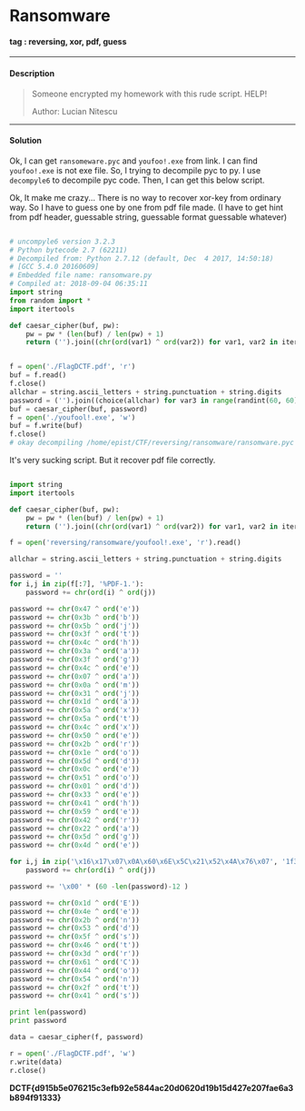 # **Ransomware**

#### tag : reversing, xor, pdf, guess

-----------------------------------------------

#### Description

>Someone encrypted my homework with this rude script. HELP!
>
>Author: Lucian Nitescu

-----------------------------------------------

#### Solution

Ok, I can get `ransomeware.pyc` and `youfoo!.exe` from link. I can find `youfoo!.exe` is not exe file. So, I trying to decompile pyc to py. I use `decompyle6` to decompile pyc code. Then, I can get this below script.

Ok, It make me crazy... There is no way to recover xor-key from ordinary way. So I have to guess one by one from pdf file made. (I have to get hint from pdf header, guessable string, guessable format guessable whatever)

```python

# uncompyle6 version 3.2.3
# Python bytecode 2.7 (62211)
# Decompiled from: Python 2.7.12 (default, Dec  4 2017, 14:50:18)
# [GCC 5.4.0 20160609]
# Embedded file name: ransomware.py
# Compiled at: 2018-09-04 06:35:11
import string
from random import *
import itertools

def caesar_cipher(buf, pw):
    pw = pw * (len(buf) / len(pw) + 1)
    return ('').join((chr(ord(var1) ^ ord(var2)) for var1, var2 in itertools.izip(buf, pw)))


f = open('./FlagDCTF.pdf', 'r')
buf = f.read()
f.close()
allchar = string.ascii_letters + string.punctuation + string.digits
password = ('').join((choice(allchar) for var3 in range(randint(60, 60))))
buf = caesar_cipher(buf, password)
f = open('./youfool!.exe', 'w')
buf = f.write(buf)
f.close()
# okay decompiling /home/epist/CTF/reversing/ransomware/ransomware.pyc

```

It's very sucking script. But it recover pdf file correctly.

```python

import string
import itertools

def caesar_cipher(buf, pw):
    pw = pw * (len(buf) / len(pw) + 1)
    return ('').join((chr(ord(var1) ^ ord(var2)) for var1, var2 in itertools.izip(buf, pw)))

f = open('reversing/ransomware/youfool!.exe', 'r').read()

allchar = string.ascii_letters + string.punctuation + string.digits

password = ''
for i,j in zip(f[:7], '%PDF-1.'):
    password += chr(ord(i) ^ ord(j))

password += chr(0x47 ^ ord('e'))
password += chr(0x3b ^ ord('b'))
password += chr(0x5b ^ ord('j'))
password += chr(0x3f ^ ord('t'))
password += chr(0x4c ^ ord('h'))
password += chr(0x3a ^ ord('a'))
password += chr(0x3f ^ ord('g'))
password += chr(0x4c ^ ord('e'))
password += chr(0x07 ^ ord('a'))
password += chr(0x0a ^ ord('m'))
password += chr(0x31 ^ ord('j'))
password += chr(0x1d ^ ord('a'))
password += chr(0x5a ^ ord('x'))
password += chr(0x5a ^ ord('t'))
password += chr(0x4c ^ ord('x'))
password += chr(0x50 ^ ord('e'))
password += chr(0x2b ^ ord('r'))
password += chr(0x1e ^ ord('o'))
password += chr(0x5d ^ ord('d'))
password += chr(0x0c ^ ord('e'))
password += chr(0x51 ^ ord('o'))
password += chr(0x01 ^ ord('d'))
password += chr(0x33 ^ ord('e'))
password += chr(0x41 ^ ord('h'))
password += chr(0x59 ^ ord('e'))
password += chr(0x42 ^ ord('r'))
password += chr(0x22 ^ ord('a'))
password += chr(0x5d ^ ord('g'))
password += chr(0x4d ^ ord('e'))

for i,j in zip('\x16\x17\x07\x0A\x60\x6E\x5C\x21\x52\x4A\x76\x07', '1f3d054f6e3b'):
    password += chr(ord(i) ^ ord(j))

password += '\x00' * (60 -len(password)-12 )

password += chr(0x1d ^ ord('E'))
password += chr(0x4e ^ ord('e'))
password += chr(0x2b ^ ord('n'))
password += chr(0x53 ^ ord('d'))
password += chr(0x5f ^ ord('s'))
password += chr(0x46 ^ ord('t'))
password += chr(0x3d ^ ord('r'))
password += chr(0x61 ^ ord('C'))
password += chr(0x44 ^ ord('o'))
password += chr(0x54 ^ ord('n'))
password += chr(0x2f ^ ord('t'))
password += chr(0x41 ^ ord('s'))

print len(password)
print password

data = caesar_cipher(f, password)

r = open('./FlagDCTF.pdf', 'w')
r.write(data)
r.close()

```

**DCTF{d915b5e076215c3efb92e5844ac20d0620d19b15d427e207fae6a3b894f91333}**
